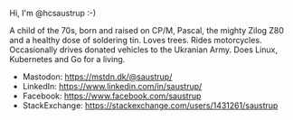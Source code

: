 Hi, I'm @hcsaustrup :-)

A child of the 70s, born and raised on CP/M, Pascal, the mighty Zilog Z80 and a healthy dose of soldering tin.
Loves trees. Rides motorcycles. Occasionally drives donated vehicles to the Ukranian Army.
Does Linux, Kubernetes and Go for a living.

* Mastodon: https://mstdn.dk/@saustrup/
* LinkedIn: https://www.linkedin.com/in/saustrup/
* Facebook: https://www.facebook.com/saustrup
* StackExchange: https://stackexchange.com/users/1431261/saustrup
